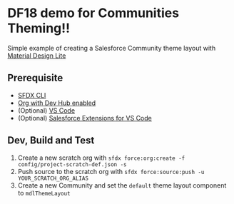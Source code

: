 # DF18 demo for Communities Theming!!

Simple example of creating a Salesforce Community theme layout with [Material Design Lite](https://getmdl.io/started/index.html)

## Prerequisite
- [SFDX CLI](https://developer.salesforce.com/tools/sfdxcli)
- [Org with Dev Hub enabled](https://developer.salesforce.com/docs/atlas.en-us.sfdx_setup.meta/sfdx_setup/sfdx_setup_enable_devhub.htm)
- (Optional) [VS Code](https://code.visualstudio.com/)
- (Optional) [Salesforce Extensions for VS Code](https://marketplace.visualstudio.com/items?itemName=salesforce.salesforcedx-vscode)

## Dev, Build and Test
1. Create a new scratch org with `sfdx force:org:create -f config/project-scratch-def.json -s`
2. Push source to the scratch org with `sfdx force:source:push -u YOUR_SCRATCH_ORG_ALIAS`
3. Create a new Community and set the `default` theme layout component to `mdlThemeLayout`
